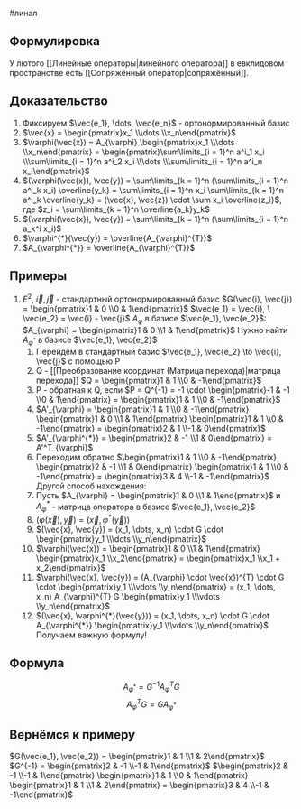 #линал 
## Формулировка
У лютого [[Линейные операторы|линейного оператора]] в евклидовом пространстве есть [[Сопряжённый оператор|сопряжённый]].
## Доказательство
1. Фиксируем $\vec{e_1}, \dots, \vec{e_n}$ - ортонормированный базис
2. $\vec{x} = \begin{pmatrix}x_1 \\\dots \\x_n\end{pmatrix}$
3. $\varphi(\vec{x}) = A_{\varphi} \begin{pmatrix}x_1 \\\dots \\x_n\end{pmatrix} = \begin{pmatrix}\sum\limits_{i = 1}^n a^i_1 x_i \\\sum\limits_{i = 1}^n a^i_2 x_i \\\dots \\\sum\limits_{i = 1}^n a^i_n x_i\end{pmatrix}$
4. $(\varphi(\vec{x}), \vec{y}) = \sum\limits_{k = 1}^n (\sum\limits_{i = 1}^n a^i_k x_i) \overline{y_k} = \sum\limits_{i = 1}^n x_i \sum\limits_{k = 1}^n a^i_k \overline{y_k} = (\vec{x}, \vec{z}) \cdot \sum x_i \overline{z_i}$, где $z_i = \sum\limits_{k = 1}^n \overline{a_k}y_k$
5. $(\varphi(\vec{x}), \vec{y}) = \sum\limits_{k = 1}^n (\sum\limits_{i = 1}^n a_k^i x_i)$
6. $\varphi^{*}(\vec{y}) = \overline{A_{\varphi}^{T}}$
7. $A_{\varphi^{*}} = \overline{A_{\varphi}^{T}}$
## Примеры
1. $E^2, \ \vec{i}, \vec{j}$ - стандартный ортонормированный базис
	$G(\vec{i}, \vec{j}) = \begin{pmatrix}1 & 0 \\0 & 1\end{pmatrix}$
	$\vec{e_1} = \vec{i}, \ \vec{e_2} = \vec{i} - \vec{j}$
	$A_{\varphi}$ в базисе $\vec{e_1}, \vec{e_2}$:
	$A_{\varphi} = \begin{pmatrix}1 & 0 \\1 & 1\end{pmatrix}$
	Нужно найти $A_{\varphi^{*}}$ в базисе $\vec{e_1}, \vec{e_2}$
	1. Перейдём в стандартный базис $\vec{e_1}, \vec{e_2} \to \vec{i}, \vec{j}$ с помощью P
	2. Q - [[Преобразование координат (Матрица перехода)|матрица перехода]] $Q = \begin{pmatrix}1 & 1 \\0 & -1\end{pmatrix}$
	3. P - обратная к Q, если $P = Q^{-1} = -1 \cdot \begin{pmatrix}-1 & -1 \\0 & 1\end{pmatrix} = \begin{pmatrix}1 & 1 \\0 & -1\end{pmatrix}$
	4. $A'_{\varphi} = \begin{pmatrix}1 & 1 \\0 & -1\end{pmatrix} \begin{pmatrix}1 & 0 \\1 & 1\end{pmatrix} \begin{pmatrix}1 & 1 \\0 & -1\end{pmatrix} = \begin{pmatrix}2 & 1 \\-1 & 0\end{pmatrix}$
	5. $A'_{\varphi^{*}} = \begin{pmatrix}2 & -1 \\1 & 0\end{pmatrix} = A'^T_{\varphi}$
	6. Переходим обратно $\begin{pmatrix}1 & 1 \\0 & -1\end{pmatrix} \begin{pmatrix}2  & -1 \\1 & 0\end{pmatrix} \begin{pmatrix}1 & 1 \\0 & -1\end{pmatrix} = \begin{pmatrix}3 & 4 \\-1 & -1\end{pmatrix}$
	Другой способ нахождения:
	1. Пусть $A_{\varphi} = \begin{pmatrix}1 & 0 \\1 & 1\end{pmatrix}$ и $A_{\varphi}^{*}$ - матрица оператора в базисе $\vec{e_1}, \vec{e_2}$
	2. $(\varphi(\vec{x}), \vec{y}) = (\vec{x}, \varphi^{*}(\vec{y}))$
	3. $(\vec{x}, \vec{y}) = (x_1, \dots, x_n) \cdot G \cdot \begin{pmatrix}y_1 \\\dots \\y_n\end{pmatrix}$
	4. $\varphi(\vec{x}) = \begin{pmatrix}1 & 0 \\1 & 1\end{pmatrix} \begin{pmatrix}x_1 \\x_2\end{pmatrix} = \begin{pmatrix}x_1 \\x_1 + x_2\end{pmatrix}$
	5. $\varphi(\vec{x}, \vec{y}) = (A_{\varphi} \cdot \vec{x})^{T} \cdot G \cdot \begin{pmatrix}y_1 \\\vdots \\y_n\end{pmatrix} = (x_1, \dots, x_n) A_{\varphi}^{T} G \begin{pmatrix}y_1 \\\vdots \\y_n\end{pmatrix}$
	6. $(\vec{x}, \varphi^{*}(\vec{y})) = (x_1, \dots, x_n) \cdot G \cdot A_{\varphi^{*}} \begin{pmatrix}y_1 \\\vdots \\y_n\end{pmatrix}$
Получаем важную формулу!
## Формула
$$A_{\varphi^{*}} = G^{-1} A_{\varphi}^{T}G$$
$$A_{\varphi}^{T}G = G A_{\varphi^{*}}$$
## Вернёмся к примеру
$G(\vec{e_1}, \vec{e_2}) = \begin{pmatrix}1 & 1 \\1 & 2\end{pmatrix}$
$G^{-1} = \begin{pmatrix}2 & -1 \\-1 & 1\end{pmatrix}$
$\begin{pmatrix}2 & -1 \\-1 & 1\end{pmatrix} \begin{pmatrix}1 & 1 \\0 & 1\end{pmatrix} \begin{pmatrix}1 & 1 \\1 & 2\end{pmatrix} = \begin{pmatrix}3 & 4 \\-1 & -1\end{pmatrix}$